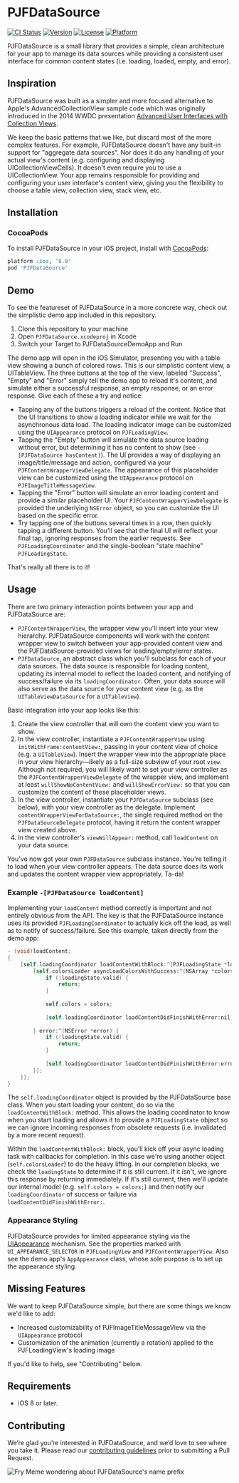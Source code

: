 # PJFDataSource

[![CI Status](https://travis-ci.org/square/PJFDataSource.svg?branch=master)](https://travis-ci.org/square/PJFDataSource)
[![Version](https://img.shields.io/cocoapods/v/PJFDataSource.svg)](http://cocoadocs.org/docsets/PJFDataSource)
[![License](https://img.shields.io/cocoapods/l/PJFDataSource.svg)](http://cocoadocs.org/docsets/PJFDataSource)
[![Platform](https://img.shields.io/cocoapods/p/PJFDataSource.svg)](http://cocoadocs.org/docsets/PJFDataSource)

PJFDataSource is a small library that provides a simple, clean architecture for your app to manage its data sources while providing a consistent user interface for common content states (i.e. loading, loaded, empty, and error).

## Inspiration

PJFDataSource was built as a simpler and more focused alternative to Apple's AdvancedCollectionView sample code which was originally introduced in the 2014 WWDC presentation [Advanced User Interfaces with Collection Views](https://developer.apple.com/videos/play/wwdc2014/232/).

We keep the basic patterns that we like, but discard most of the more complex features. For example, PJFDataSource doesn't have any built-in support for "aggregate data sources". Nor does it do any handling of your actual view's content (e.g. configuring and displaying UICollectionViewCells). It doesn't even require you to use a UICollectionView. Your app remains responsible for providing and configuring your user interface's content view, giving you the flexibility to choose a table view, collection view, stack view, etc.

## Installation

### CocoaPods

To install PJFDataSource in your iOS project, install with [CocoaPods](http://cocoapods.org):

```ruby
platform :ios, '8.0'
pod 'PJFDataSource'
```

## Demo

To see the featureset of PJFDataSource in a more concrete way, check out the simplistic demo app included in this repository.

1. Clone this repository to your machine
2. Open `PJFDataSource.xcodeproj` in Xcode
3. Switch your Target to PJFDataSourceDemoApp and Run

The demo app will open in the iOS Simulator, presenting you with a table view showing a bunch of colored rows. This is our simplistic content view, a UITableView. The three buttons at the top of the view, labeled "Success", "Empty" and "Error" simply tell the demo app to reload it's content, and simulate either a successful response, an empty response, or an error response. Give each of these a try and notice:

* Tapping any of the buttons triggers a reload of the content. Notice that the UI transitions to show a loading indicator while we wait for the asynchronous data load. The loading indicator image can be customized using the `UIAppearance` protocol on `PJFLoadingView`.
* Tapping the "Empty" button will simulate the data source loading without error, but determining it has no content to show (see `-[PJFDataSource hasContent]`). The UI provides a way of displaying an image/title/message and action, configured via your `PJFContentWrapperViewDelegate`. The appearance of this placeholder view can be customized using the `UIAppearance` protocol on `PJFImageTitleMessageView`.
* Tapping the "Error" button will simulate an error loading content and provide a similar placeholder UI. Your `PJFContentWrapperViewDelegate` is provided the underlying `NSError` object, so you can customize the UI based on the specific error.
* Try tapping one of the buttons several times in a row, then quickly tapping a different button. You'll see that the final UI will reflect your final tap, ignoring responses from the earlier requests. See `PJFLoadingCoordinator` and the single-boolean "state machine" `PJFLoadingState`.

That's really all there is to it!

## Usage

There are two primary interaction points between your app and PJFDataSource are:

* `PJFContentWrapperView`, the wrapper view you'll insert into your view hierarchy. PJFDataSource components will work with the content wrapper view to switch between your app-provided content view and the PJFDataSource-provided views for loading/empty/error states.
* `PJFDataSource`, an abstract class which you'll subclass for each of your data sources. The data source is responsible for loading content, updating its internal model to reflect the loaded content, and notifying of success/failure via its `loadingCoordinator`. Often, your data source will also serve as the data source for your content view (e.g. as the `UITableViewDataSource` for a `UITableView`).

Basic integration into your app looks like this:

1.  Create the view controller that will own the content view you want to show.
2.  In the view controller, instantiate a `PJFContentWrapperView` using `initWithFrame:contentView:`, passing in your content view of choice (e.g. a `UITableView`). Insert the wrapper view into the appropriate place in your view hierarchy—likely as a full-size subview of your root `view`. Although not required, you will likely want to set your view controller as the `PJFContentWrapperViewDelegate` of the wrapper view, and implement at least `willShowNoContentView:` and `willShowErrorView:` so that you can customize the content of these placeholder views.
3.  In the view controller, instantiate your `PJFDataSource` subclass (see below), with your view controller as the delegate. Implement `contentWrapperViewForDataSource:`, the single required method on the `PJFDataSourceDelegate` protocol, having it return the content wrapper view created above.
4.  In the view controller's `viewWillAppear:` method, call `loadContent` on your data source.

You've now got your own `PJFDataSource` subclass instance. You're telling it to load when your view controller appears. The data source does its work and updates the content wrapper view appropriately. Ta-da!

    
### Example `-[PJFDataSource loadContent]`

Implementing your `loadContent` method correctly is important and not entirely obvious from the API. The key is that the PJFDataSource instance uses its provided `PJFLoadingCoordinator` to actually kick off the load, as well as to notify of success/failure. See this example, taken directly from the demo app:

```objective-c
- (void)loadContent;
{    
    [self.loadingCoordinator loadContentWithBlock:^(PJFLoadingState *loadingState) {
        [self.colorsLoader asyncLoadColorsWithSuccess:^(NSArray *colors) {
            if (!loadingState.valid) {
                return;
            }
            
            self.colors = colors;
            
            [self.loadingCoordinator loadContentDidFinishWithError:nil];
            
        } error:^(NSError *error) {
            if (!loadingState.valid) {
                return;
            }
            
            [self.loadingCoordinator loadContentDidFinishWithError:error];            
        }];
    }];
}
```

The `self.loadingCoordinator` object is provided by the PJFDataSource base class. When you start loading your content, do so via the `loadContentWithBlock:` method. This allows the loading coordinator to know when you start loading and allows it to provide a `PJFLoadingState` object so we can ignore incoming responses from obsolete requests (i.e. invalidated by a more recent request).

Within the `loadContentWithBlock:` block, you'll kick off your async loading task with callbacks for completion. In this case we're using another object (`self.colorsLoader`) to do the heavy lifting. In our completion blocks, we check the `loadingState` to determine if it is still current. If it isn't, we ignore this response by returning immediately. If it's still current, then we'll update our internal model (e.g. `self.colors = colors;`) and then notify our `loadingCoordinator` of success or failure via `loadContentDidFinishWithError:`.

### Appearance Styling

PJFDataSource provides for limited appearance styling via the [UIAppearance](http://nshipster.com/uiappearance/) mechanism. See the properties marked with `UI_APPEARANCE_SELECTOR` in `PJFLoadingView` and `PJFContentWrapperView`. Also see the demo app's `AppAppearance` class, whose sole purpose is to set up the appearance styling.

## Missing Features

We want to keep PJFDataSource simple, but there are some things we know we'd like to add:

* Increased customizability of PJFImageTitleMessageView via the `UIAppearance` protocol
* Customization of the animation (currently a rotation) applied to the PJFLoadingView's loading image 

If you'd like to help, see "Contributing" below.

## Requirements

* iOS 8 or later.

## Contributing

We’re glad you’re interested in PJFDataSource, and we’d love to see where you take it. Please read our [contributing guidelines](Contributing.md) prior to submitting a Pull Request.


![Fry Meme wondering about PJFDataSource's name prefix](https://cdn.meme.am/instances/500x/68845616.jpg)
